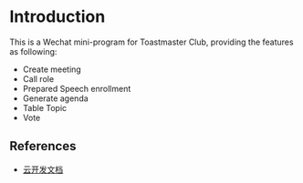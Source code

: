# Introduction

This is a Wechat mini-program for Toastmaster Club, providing the features as following:
- Create meeting
- Call role
- Prepared Speech enrollment
- Generate agenda
- Table Topic
- Vote

## References

- [云开发文档](https://developers.weixin.qq.com/miniprogram/dev/wxcloud/basis/getting-started.html)

